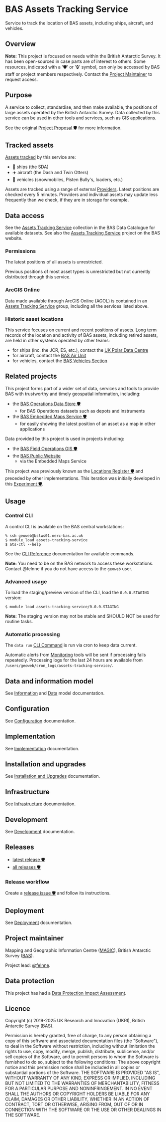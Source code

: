 # BAS Assets Tracking Service

Service to track the location of BAS assets, including ships, aircraft, and vehicles.

## Overview

**Note:** This project is focused on needs within the British Antarctic Survey. It has been open-sourced in case parts
are of interest to others. Some resources, indicated with a '🛡' or '🔒' symbol, can only be accessed by BAS staff or
project members respectively. Contact the [Project Maintainer](#project-maintainer) to request access.

## Purpose

A service to collect, standardise, and then make available, the positions of large assets operated by the British
Antarctic Survey. Data collected by this service can be used in other tools and services, such as GIS applications.

See the original
[Project Proposal 🛡️](https://gitlab.data.bas.ac.uk/MAGIC/locations-register/-/blob/5c0610db5d9e6cf3b85143910320154d26722415/docs/planning/project-proposal.md)
for more information.

## Tracked assets

[Assets tracked](./docs/tracked-assets.md) by this service are:

- 🚢 ships (the SDA)
- ✈️ aircraft (the Dash and Twin Otters)
- 🚜 vehicles (snowmobiles, Pisten Bully's, loaders, etc.)

Assets are tracked using a range of external [Providers](./docs/providers.md). Latest positions are checked every 5
minutes. Providers and individual assets may update less frequently than we check, if they are in storage for example.

## Data access

See the [Assets Tracking Service](https://data.bas.ac.uk/collections/assets-tracking-service) collection in the
BAS Data Catalogue for available datasets. See also the
[Assets Tracking Service](https://www.bas.ac.uk/project/assets-tracking-service) project on the BAS website.

### Permissions

The latest positions of all assets is unrestricted.

Previous positions of most asset types is unrestricted but not currently distributed through this service.

### ArcGIS Online

Data made available through ArcGIS Online (AGOL) is contained in an
[Assets Tracking Service](https://bas.maps.arcgis.com/home/group.html?id=3d7f9fac347e413e8528656dfc3ab325#overview)
group, including all the services listed above.

### Historic asset locations

This service focuses on current and recent positions of assets. Long term records of the location and activity of BAS
assets, including retired assets, are held in other systems operated by other teams:

- for ships (inc. the JCR, ES, etc.), contact the [UK Polar Data Centre](https://www.bas.ac.uk/data/uk-pdc/)
- for aircraft, contact the [BAS Air Unit](https://www.bas.ac.uk/team/operational-teams/operational-delivery/air-unit/)
- for vehicles, contact the [BAS Vehicles Section](https://www.bas.ac.uk/team/operational-teams/engineering-and-technology/vehicles/)

## Related projects

This project forms part of a wider set of data, services and tools to provide BAS with trustworthy and timely geospatial
information, including:

- the [BAS Operations Data Store 🛡️](https://gitlab.data.bas.ac.uk/MAGIC/ops-data-store)
  - for BAS Operations datasets such as depots and instruments
- the [BAS Embedded Maps Service 🛡️](https://gitlab.data.bas.ac.uk/MAGIC/embedded-maps-service)
  - for easily showing the latest position of an asset as a map in other applications

Data provided by this project is used in projects including:

- the [BAS Field Operations GIS 🛡️](https://gitlab.data.bas.ac.uk/MAGIC/operations/field-operations-gis-data)
- the [BAS Public Website](https://www.bas.ac.uk/)
  - via the Embedded Maps Service

This project was previously known as the [Locations Register 🛡️](https://gitlab.data.bas.ac.uk/MAGIC/locations-register)
and preceded by other implementations. This iteration was initially developed in this
[Experiment 🛡](https://gitlab.data.bas.ac.uk/felnne/pytest-pg-exp).

## Usage

### Control CLI

A control CLI is available on the BAS central workstations:

```
% ssh geoweb@bslws01.nerc-bas.ac.uk
$ module load assets-tracking-service
$ ats-ctl --help
```

See the [CLI Reference](./docs/cli-reference.md) documentation for available commands.

**Note:** You need to be on the BAS network to access these workstations. Contact @felnne if you do not have access to
the `geoweb` user.

### Advanced usage

To load the staging/preview version of the CLI, load the `0.0.0.STAGING` version:

```
$ module load assets-tracking-service/0.0.0.STAGING
```

**Note:** The staging version may not be stable and SHOULD NOT be used for routine tasks.

### Automatic processing

The `data run` [CLI Command](./docs/cli-reference.md#data-commands) is run via cron to keep data current.

Automatic alerts from [Monitoring](./docs/implementation.md#monitoring) tools will be sent if processing fails
repeatedly. Processing logs for the last 24 hours are available from `/users/geoweb/cron_logs/assets-tracking-service/`.

## Data and information model

See [Information](./docs/info-model.md) and [Data](./docs/data-model.md) model documentation.

## Configuration

See [Configuration](./docs/config.md) documentation.

## Implementation

See [Implementation](./docs/implementation.md) documentation.

## Installation and upgrades

See [Installation and Upgrades](./docs/setup) documentation.

## Infrastructure

See [Infrastructure](./docs/infrastructure.md) documentation.

## Development

See [Development](./docs/dev.md) documentation.

## Releases

- [latest release 🛡️](https://gitlab.data.bas.ac.uk/MAGIC/assets-tracking-service/-/releases/permalink/latest)
- [all releases 🛡️](https://gitlab.data.bas.ac.uk/MAGIC/assets-tracking-service/-/releases)

### Release workflow

Create a
[release issue 🛡️](https://gitlab.data.bas.ac.uk/MAGIC/assets-tracking-service/-/issues/new?issue[title]=x.x.x%20release&issuable_template=release) and follow its instructions.

## Deployment

See [Deployment](./docs/deploy.md) documentation.

## Project maintainer

Mapping and Geographic Information Centre ([MAGIC](https://www.bas.ac.uk/teams/magic)), British Antarctic Survey
([BAS](https://www.bas.ac.uk)).

Project lead: [@felnne](https://www.bas.ac.uk/profile/felnne).

## Data protection

This project has had a [Data Protection Impact Assessment](./docs/dpia.md).

## Licence

Copyright (c) 2019-2025 UK Research and Innovation (UKRI), British Antarctic Survey (BAS).

Permission is hereby granted, free of charge, to any person obtaining a copy
of this software and associated documentation files (the "Software"), to deal
in the Software without restriction, including without limitation the rights
to use, copy, modify, merge, publish, distribute, sublicense, and/or sell
copies of the Software, and to permit persons to whom the Software is
furnished to do so, subject to the following conditions:
The above copyright notice and this permission notice shall be included in all
copies or substantial portions of the Software.
THE SOFTWARE IS PROVIDED "AS IS", WITHOUT WARRANTY OF ANY KIND, EXPRESS OR
IMPLIED, INCLUDING BUT NOT LIMITED TO THE WARRANTIES OF MERCHANTABILITY,
FITNESS FOR A PARTICULAR PURPOSE AND NONINFRINGEMENT. IN NO EVENT SHALL THE
AUTHORS OR COPYRIGHT HOLDERS BE LIABLE FOR ANY CLAIM, DAMAGES OR OTHER
LIABILITY, WHETHER IN AN ACTION OF CONTRACT, TORT OR OTHERWISE, ARISING FROM,
OUT OF OR IN CONNECTION WITH THE SOFTWARE OR THE USE OR OTHER DEALINGS IN THE
SOFTWARE.
